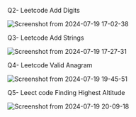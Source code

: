 Q2- Leetcode Add Digits


![Screenshot from 2024-07-19 17-02-38](https://github.com/user-attachments/assets/99a4e2d4-2f08-4b5e-a0ec-d32aa455a246)





Q3- Leetcode Add Strings


![Screenshot from 2024-07-19 17-27-31](https://github.com/user-attachments/assets/36de679c-4d81-4269-be9d-fb078d46e87b)


Q4- Leetcode Valid Anagram


![Screenshot from 2024-07-19 19-45-51](https://github.com/user-attachments/assets/4ab0acd7-15c1-40ab-9c81-62e4c870fd7a)





Q5- Leect code Finding Highest Altitude

![Screenshot from 2024-07-19 20-09-18](https://github.com/user-attachments/assets/d821e2e2-afc2-4ff4-a184-eaa2994bddce)
